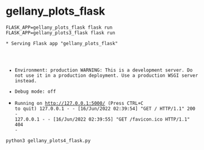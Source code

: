 # gellany_plots_flask

<code>FLASK_APP=gellany_plots_flask flask run</code><br>
<code>FLASK_APP=gellany_plots3_flask flask run</code><br>

<code>* Serving Flask app "gellany_plots_flask"
 * Environment: production
   WARNING: This is a development server. Do not use it in a production deployment.
   Use a production WSGI server instead.
 * Debug mode: off
 * Running on http://127.0.0.1:5000/ (Press CTRL+C to quit)
127.0.0.1 - - [16/Jun/2022 02:39:54] "GET / HTTP/1.1" 200 -
127.0.0.1 - - [16/Jun/2022 02:39:55] "GET /favicon.ico HTTP/1.1" 404 -</code><br>


<code>python3 gellany_plots4_flask.py</code><br>

